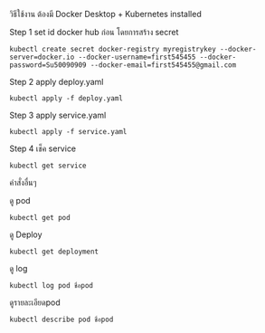 
วิธีใช้งาน
ต้องมี Docker Desktop + Kubernetes installed


Step 1 set id docker hub ก่อน โดยการสร้าง secret

```
kubectl create secret docker-registry myregistrykey --docker-server=docker.io --docker-username=first545455 --docker-password=Su50090909 --docker-email=first545455@gmail.com
```

Step 2 apply deploy.yaml

```
kubectl apply -f deploy.yaml
```

Step 3 apply service.yaml

```
kubectl apply -f service.yaml
```

Step 4 เช็ค service

```
kubectl get service
```

คำสั่งอื่นๆ

ดู pod

```
kubectl get pod
```

ดู Deploy

```
kubectl get deployment
```

ดู log

```
kubectl log pod ชื่อpod
```

ดูรายละเอียดpod

```
kubectl describe pod ชื่อpod
```